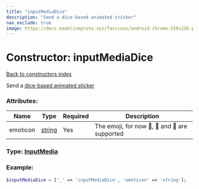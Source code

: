```yaml
---
title: "inputMediaDice"
description: "Send a dice-based animated sticker"
nav_exclude: true
image: https://docs.madelineproto.xyz/favicons/android-chrome-256x256.png
---
```

# Constructor: inputMediaDice  
[Back to constructors index](/API_docs/constructors/index.html)



Send a [dice-based animated sticker](https://core.telegram.org/api/dice)

### Attributes:

| Name     |    Type       | Required | Description |
|----------|---------------|----------|-------------|
|emoticon|[string](/API_docs/types/string.html) | Yes|The emoji, for now 🏀, 🎲 and 🎯 are supported|



### Type: [InputMedia](/API_docs/types/InputMedia.html)


### Example:

```php
$inputMediaDice = ['_' => 'inputMediaDice', 'emoticon' => 'string'];
```  

